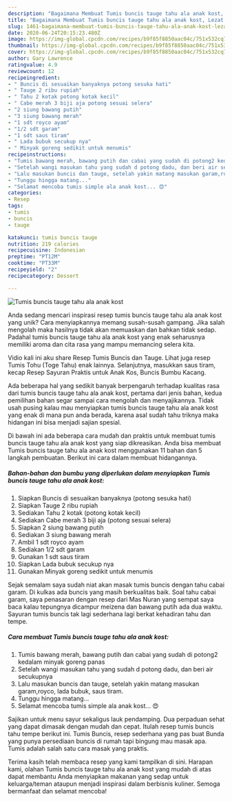 ```yaml
---
description: "Bagaimana Membuat Tumis buncis tauge tahu ala anak kost, Lezat Sekali"
title: "Bagaimana Membuat Tumis buncis tauge tahu ala anak kost, Lezat Sekali"
slug: 1461-bagaimana-membuat-tumis-buncis-tauge-tahu-ala-anak-kost-lezat-sekali
date: 2020-06-24T20:15:23.480Z
image: https://img-global.cpcdn.com/recipes/b9f85f8850aac04c/751x532cq70/tumis-buncis-tauge-tahu-ala-anak-kost-foto-resep-utama.jpg
thumbnail: https://img-global.cpcdn.com/recipes/b9f85f8850aac04c/751x532cq70/tumis-buncis-tauge-tahu-ala-anak-kost-foto-resep-utama.jpg
cover: https://img-global.cpcdn.com/recipes/b9f85f8850aac04c/751x532cq70/tumis-buncis-tauge-tahu-ala-anak-kost-foto-resep-utama.jpg
author: Gary Lawrence
ratingvalue: 4.9
reviewcount: 12
recipeingredient:
- " Buncis di sesuaikan banyaknya potong sesuka hati"
- " Tauge 2 ribu rupiah"
- " Tahu 2 kotak potong kotak kecil"
- " Cabe merah 3 biji aja potong sesuai selera"
- "2 siung bawang putih"
- "3 siung bawang merah"
- "1 sdt royco ayam"
- "1/2 sdt garam"
- "1 sdt saus tiram"
- " Lada bubuk secukup nya"
- " Minyak goreng sedikit untuk menumis"
recipeinstructions:
- "Tumis bawang merah, bawang putih dan cabai yang sudah di potong2 kedalam minyak goreng panas"
- "Setelah wangi masukan tahu yang sudah d potong dadu, dan beri air secukupnya"
- "Lalu masukan buncis dan tauge, setelah yakin matang masukan garam,royco, lada bubuk, saus tiram."
- "Tunggu hingga matang..."
- "Selamat mencoba tumis simple ala anak kost... 😍"
categories:
- Resep
tags:
- tumis
- buncis
- tauge

katakunci: tumis buncis tauge 
nutrition: 219 calories
recipecuisine: Indonesian
preptime: "PT12M"
cooktime: "PT33M"
recipeyield: "2"
recipecategory: Dessert

---
```



![Tumis buncis tauge tahu ala anak kost](https://img-global.cpcdn.com/recipes/b9f85f8850aac04c/751x532cq70/tumis-buncis-tauge-tahu-ala-anak-kost-foto-resep-utama.jpg)

Anda sedang mencari inspirasi resep tumis buncis tauge tahu ala anak kost yang unik? Cara menyiapkannya memang susah-susah gampang. Jika salah mengolah maka hasilnya tidak akan memuaskan dan bahkan tidak sedap. Padahal tumis buncis tauge tahu ala anak kost yang enak seharusnya memiliki aroma dan cita rasa yang mampu memancing selera kita.

Vidio kali ini aku share Resep Tumis Buncis dan Tauge. Lihat juga resep Tumis Tohu (Toge Tahu) enak lainnya. Selanjutnya, masukkan saus tiram, kecap Resep Sayuran Praktis untuk Anak Kos, Buncis Bumbu Kacang.

Ada beberapa hal yang sedikit banyak berpengaruh terhadap kualitas rasa dari tumis buncis tauge tahu ala anak kost, pertama dari jenis bahan, kedua pemilihan bahan segar sampai cara mengolah dan menyajikannya. Tidak usah pusing kalau mau menyiapkan tumis buncis tauge tahu ala anak kost yang enak di mana pun anda berada, karena asal sudah tahu triknya maka hidangan ini bisa menjadi sajian spesial.


Di bawah ini ada beberapa cara mudah dan praktis untuk membuat tumis buncis tauge tahu ala anak kost yang siap dikreasikan. Anda bisa membuat Tumis buncis tauge tahu ala anak kost menggunakan 11 bahan dan 5 langkah pembuatan. Berikut ini cara dalam membuat hidangannya.

<!--inarticleads1-->

##### Bahan-bahan dan bumbu yang diperlukan dalam menyiapkan Tumis buncis tauge tahu ala anak kost:

1. Siapkan  Buncis di sesuaikan banyaknya (potong sesuka hati)
1. Siapkan  Tauge 2 ribu rupiah
1. Sediakan  Tahu 2 kotak (potong kotak kecil)
1. Sediakan  Cabe merah 3 biji aja (potong sesuai selera)
1. Siapkan 2 siung bawang putih
1. Sediakan 3 siung bawang merah
1. Ambil 1 sdt royco ayam
1. Sediakan 1/2 sdt garam
1. Gunakan 1 sdt saus tiram
1. Siapkan  Lada bubuk secukup nya
1. Gunakan  Minyak goreng sedikit untuk menumis


Sejak semalam saya sudah niat akan masak tumis buncis dengan tahu cabai garam. Di kulkas ada buncis yang masih berkualitas baik. Soal tahu cabai garam, saya penasaran dengan resep dari Mas Nuran yang sempat saya baca kalau tepungnya dicampur meizena dan bawang putih ada dua waktu. Sayuran tumis buncis tak lagi sederhana lagi berkat kehadiran tahu dan tempe. 

<!--inarticleads2-->

##### Cara membuat Tumis buncis tauge tahu ala anak kost:

1. Tumis bawang merah, bawang putih dan cabai yang sudah di potong2 kedalam minyak goreng panas
1. Setelah wangi masukan tahu yang sudah d potong dadu, dan beri air secukupnya
1. Lalu masukan buncis dan tauge, setelah yakin matang masukan garam,royco, lada bubuk, saus tiram.
1. Tunggu hingga matang...
1. Selamat mencoba tumis simple ala anak kost... 😍


Sajikan untuk menu sayur sekaligus lauk pendamping. Dua perpaduan sehat yang dapat dimasak dengan mudah dan cepat. Itulah resep tumis buncis tahu tempe berikut ini. Tumis Buncis, resep sederhana yang pas buat Bunda yang punya persediaan buncis di rumah tapi bingung mau masak apa. Tumis adalah salah satu cara masak yang praktis. 

Terima kasih telah membaca resep yang kami tampilkan di sini. Harapan kami, olahan Tumis buncis tauge tahu ala anak kost yang mudah di atas dapat membantu Anda menyiapkan makanan yang sedap untuk keluarga/teman ataupun menjadi inspirasi dalam berbisnis kuliner. Semoga bermanfaat dan selamat mencoba!
